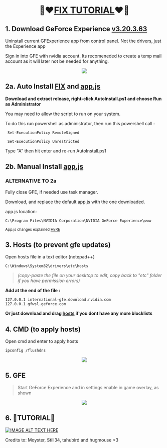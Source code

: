 # <p align="center">🌹❤[FIX TUTORIAL](https://youtu.be/2UvPNOV4Acs)❤🌹</p>

## **1. Download GeForce Experience [v3.20.3.63](https://fichiers.touslesdrivers.com/64580/GeForce_Experience_v3.20.3.63.exe)**
Uninstall current GFExperience app from control panel. Not the drivers, just the Experience app

Sign in into GFE with nvidia account. Its recomeneded to create a temp mail account as it will later not be needed for anything.
<p align="center">
  <img src="https://github.com/Shhezita/FIX/assets/32721494/43a13c81-9904-4594-aa71-446961266be3" />
</p>

## **2a. Auto Install [FIX](https://github.com/Shhezita/FIX/releases/download/1.2/AutoInstall.ps1) and [app.js](https://github.com/Shhezita/FIX/releases/download/1.2/app.js)**
**Download and extract release, right-click  AutoInstall.ps1 and choose Run as Administrator**

You may need to allow the script to run on your system. 

To do this run powershell as administrator, then run this powershell call :

   ``` Set-ExecutionPolicy RemoteSigned```
  
   ``` Set-ExecutionPolicy Unrestricted```

Type "A" then hit enter and re-run AutoInstall.ps1

## **2b. Manual Install [app.js](https://github.com/Shhezita/FIX/releases/download/1.2/app.js)**
### **ALTERNATIVE TO 2a**
Fully close GFE, if needed use task manager.

Download, and replace the default app.js with the one downloaded. 

app.js location:

 ```
 C:\Program Files\NVIDIA Corporation\NVIDIA GeForce Experience\www
```
<sup> App.js changes explained [HERE](Manual.md) <sup>



## **3. Hosts** (to prevent gfe updates)   

Open hosts file in a text editor (notepad++)  

    C:\Windows\System32\drivers\etc\hosts 
    
  > *(copy-paste the file on your desktop to edit, copy back to "etc" folder if you have permission errors)*


**Add at the end of the file :**

    127.0.0.1 international-gfe.download.nvidia.com
    127.0.0.1 gfwsl.geforce.com
    
**Or just download and drag [hosts](https://github.com/Shhezita/FIX/releases/download/1.2/hosts) if you dont have any more blocklists**
## **4. CMD** (to apply hosts)
Open cmd and enter to apply hosts

    ipconfig /flushdns

<p align="center">
  <img src="https://github.com/Shhezita/FIX/assets/32721494/6c44e290-27ea-437d-9d16-7e3178391c0f" />

</p>

## **5. GFE**
> Start GeForce Experience and in settings enable in game overlay, as shown
<p align="center">

  <img src="https://github.com/Shhezita/FIX/assets/32721494/68b754f7-96a1-4836-bf80-a752c00dc9c0" />
</p>

## **6. 🎥TUTORIAL🎥**


[![IMAGE ALT TEXT HERE](https://img.youtube.com/vi/2UvPNOV4Acs/0.jpg)](https://www.youtube.com/watch?v=2UvPNOV4Acs)


Credits to: Moyster, Still34, tahubird and hugmouse <3
